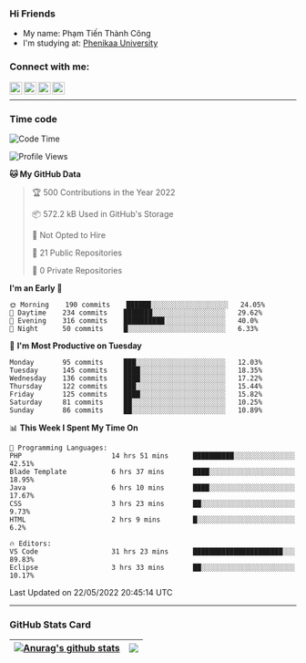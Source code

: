 ### Hi Friends

- My name: Phạm Tiến Thành Công
- I'm studying at: [Phenikaa University]


### Connect with me:
[<img align="left" alt="PhamTienThanhCong | Facebook" width="22px" src="https://upload.wikimedia.org/wikipedia/commons/thumb/1/16/Facebook-icon-1.png/640px-Facebook-icon-1.png" />][facebook]
[<img align="left" alt="PhamTienThanhCong | Zalo" width="22px" src="https://www.anphatpc.com.vn/template/anphat_2020v2/images/icon-zalo.jpg" />][zalo]
[<img align="left" alt="PhamTienThanhCong | LinkedIn" width="22px" src="https://cdn3.iconfinder.com/data/icons/inficons/512/linkedin.png" />][linkedin]
[<img align="left" alt="PhamTienThanhCong | tiktok" width="22px" src="https://cdn.worldvectorlogo.com/logos/tiktok-logo.svg" />][tiktok]

<br />

---

### Time code

<!--START_SECTION:waka-->
![Code Time](http://img.shields.io/badge/Code%20Time-359%20hrs%2041%20mins-blue)

![Profile Views](http://img.shields.io/badge/Profile%20Views-79-blue)

**🐱 My GitHub Data** 

> 🏆 500 Contributions in the Year 2022
 > 
> 📦 572.2 kB Used in GitHub's Storage 
 > 
> 🚫 Not Opted to Hire
 > 
> 📜 21 Public Repositories 
 > 
> 🔑 0 Private Repositories  
 > 
**I'm an Early 🐤** 

```text
🌞 Morning    190 commits    ██████░░░░░░░░░░░░░░░░░░░   24.05% 
🌆 Daytime    234 commits    ███████░░░░░░░░░░░░░░░░░░   29.62% 
🌃 Evening    316 commits    ██████████░░░░░░░░░░░░░░░   40.0% 
🌙 Night      50 commits     █░░░░░░░░░░░░░░░░░░░░░░░░   6.33%

```
📅 **I'm Most Productive on Tuesday** 

```text
Monday       95 commits     ███░░░░░░░░░░░░░░░░░░░░░░   12.03% 
Tuesday      145 commits    ████░░░░░░░░░░░░░░░░░░░░░   18.35% 
Wednesday    136 commits    ████░░░░░░░░░░░░░░░░░░░░░   17.22% 
Thursday     122 commits    ███░░░░░░░░░░░░░░░░░░░░░░   15.44% 
Friday       125 commits    ████░░░░░░░░░░░░░░░░░░░░░   15.82% 
Saturday     81 commits     ██░░░░░░░░░░░░░░░░░░░░░░░   10.25% 
Sunday       86 commits     ██░░░░░░░░░░░░░░░░░░░░░░░   10.89%

```


📊 **This Week I Spent My Time On** 

```text
💬 Programming Languages: 
PHP                      14 hrs 51 mins      ██████████░░░░░░░░░░░░░░░   42.51% 
Blade Template           6 hrs 37 mins       ████░░░░░░░░░░░░░░░░░░░░░   18.95% 
Java                     6 hrs 10 mins       ████░░░░░░░░░░░░░░░░░░░░░   17.67% 
CSS                      3 hrs 23 mins       ██░░░░░░░░░░░░░░░░░░░░░░░   9.73% 
HTML                     2 hrs 9 mins        █░░░░░░░░░░░░░░░░░░░░░░░░   6.2%

🔥 Editors: 
VS Code                  31 hrs 23 mins      ██████████████████████░░░   89.83% 
Eclipse                  3 hrs 33 mins       ██░░░░░░░░░░░░░░░░░░░░░░░   10.17%

```


 Last Updated on 22/05/2022 20:45:14 UTC
<!--END_SECTION:waka-->

---

### GitHub Stats Card

| <a href="https://github.com/phamtienthanhcong"><img align="center" src="https://github-readme-stats.vercel.app/api?username=PhamTienThanhCong&show_icons=true&include_all_commits=true&theme=buefy&hide_border=true&theme=ocean_dark" alt="Anurag's github stats" /></a> | <a href="https://github.com/phamtienthanhcong"><img align="center" src="https://github-readme-stats.vercel.app/api/top-langs/?username=PhamTienThanhCong&layout=compact&theme=buefy&hide_border=true&theme=ocean_dark" /></a> |
| ------------- | ------------- |

[Phenikaa University]: https://phenikaa-uni.edu.vn/vi
[facebook]: https://www.facebook.com/phamtienthanhcong
[linkedin]: https://linkedin.com/in/phamtienthanhcong
[zalo]: https://zalo.me/0396396332
[tiktok]: https://www.tiktok.com/@phamtienthanhcong
[web]: https://github.com/PhamTienThanhCong/web_dev
[min project]: https://github.com/PhamTienThanhCong/Project-Of-Web
[c and cpp]: https://github.com/PhamTienThanhCong/Code_C_and_Cpro
[python]: https://github.com/PhamTienThanhCong/Python_beginer
